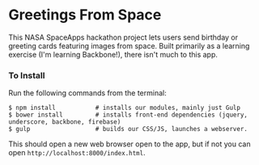 Greetings From Space
====================

This NASA SpaceApps hackathon project lets users send birthday or greeting cards featuring images from space. Built primarily as a learning exercise (I'm learning Backbone!), there isn't much to this app.


### To Install
Run the following commands from the terminal:

```
$ npm install           # installs our modules, mainly just Gulp
$ bower install         # installs front-end dependencies (jquery, underscore, backbone, firebase)
$ gulp                  # builds our CSS/JS, launches a webserver.
``` 

This should open a new web browser open to the app, but if not you can open `http://localhost:8000/index.html`.
